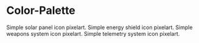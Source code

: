 # Color-Palette

Simple solar panel icon pixelart.
Simple energy shield icon pixelart.
Simple weapons system icon pixelart.
Simple telemetry system icon pixelart.

